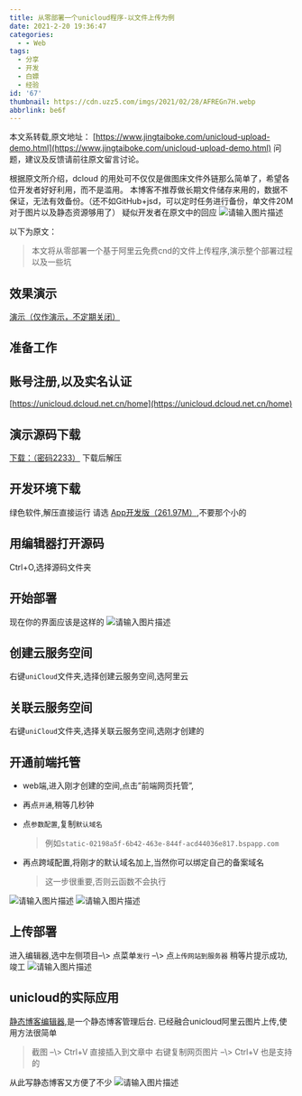 ```yaml
---
title: 从零部署一个unicloud程序-以文件上传为例
date: 2021-2-20 19:36:47
categories:
  - - Web
tags:
  - 分享
  - 开发
  - 白嫖
  - 经验
id: '67'
thumbnail: https://cdn.uzz5.com/imgs/2021/02/28/AFREGn7H.webp
abbrlink: be6f
---
```



本文系转载,原文地址： [https://www.jingtaiboke.com/unicloud-upload-demo.html](https://www.jingtaiboke.com/unicloud-upload-demo.html) 问题，建议及反馈请前往原文留言讨论。 

根据原文所介绍，dcloud 的用处可不仅仅是做图床文件外链那么简单了，希望各位开发者好好利用，而不是滥用。 本博客不推荐做长期文件储存来用的，数据不保证，无法有效备份。（还不如GitHub+jsd，可以定时任务进行备份，单文件20M对于图片以及静态资源够用了） 疑似开发者在原文中的回应 ![请输入图片描述](https://cdn.uzz5.com/imgs/2021/02/28/j6X0J1VZ.webp "请输入图片描述") 

以下为原文：

> 本文将从零部署一个基于阿里云免费cnd的文件上传程序,演示整个部署过程以及一些坑

## 效果演示

[演示（仅作演示，不定期关闭）](https://static-72b0ccd4-7020-4f7c-bebc-1099f822e2bc.bspapp.com/#/)

## 准备工作

## 账号注册,以及实名认证

[https://unicloud.dcloud.net.cn/home](https://unicloud.dcloud.net.cn/home)

## 演示源码下载

[下载：（密码2233）](https://545c.com/d/19473836-42522931-e58c84) 下载后解压

## 开发环境下载

绿色软件,解压直接运行 请选 [App开发版（261.97M）](https://download1.dcloud.net.cn/download/HBuilderX.3.1.2.20210206.full.zip),不要那个小的

## 用编辑器打开源码

Ctrl+O,选择源码文件夹

## 开始部署

现在你的界面应该是这样的 ![请输入图片描述](https://cdn.uzz5.com/imgs/2021/02/28/JxlxStmX.webp "请输入图片描述")

## 创建云服务空间

右键`uniCloud`文件夹,选择创建云服务空间,选阿里云

## 关联云服务空间

右键`uniCloud`文件夹,选择关联云服务空间,选刚才创建的

## 开通前端托管

*   web端,进入刚才创建的空间,点击”前端网页托管”,
*   再点`开通`,稍等几秒钟
*   点`参数配置`,复制`默认域名`
    
    > 例如`static-02198a5f-6b42-463e-844f-acd44036e817.bspapp.com`
    
*   再点跨域配置,将刚才的默认域名加上,当然你可以绑定自己的备案域名
    
    > 这一步很重要,否则云函数不会执行
    

![请输入图片描述](https://cdn.uzz5.com/imgs/2021/02/28/QqYS6YNy.webp "请输入图片描述") ![请输入图片描述](https://cdn.uzz5.com/imgs/2021/02/28/U1q7bk4L.webp "请输入图片描述")

## 上传部署

进入编辑器,选中左侧项目–\\> 点菜单`发行` –\\> 点`上传网站到服务器` 稍等片提示成功,竣工 ![请输入图片描述](https://cdn.uzz5.com/imgs/2021/02/28/H09kPuSk.webp "请输入图片描述")

## unicloud的实际应用

[静态博客编辑器](https://jingtaiboke.com/),是一个静态博客管理后台. 已经融合unicloud阿里云图片上传,使用方法很简单

> 截图 –\\> Ctrl+V 直接插入到文章中 右键复制网页图片 –\\> Ctrl+V 也是支持的

从此写静态博客又方便了不少 ![请输入图片描述](https://cdn.uzz5.com/imgs/2021/02/28/32Yww6xs.webp "请输入图片描述")